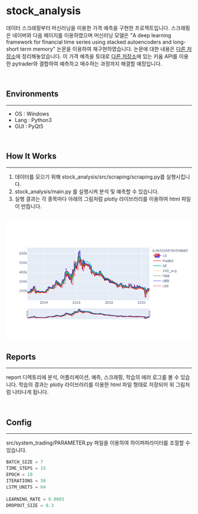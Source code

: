 # stock_analysis

데이터 스크래핑부터 머신러닝을 이용한 가격 예측을 구현한 프로젝트입니다. 스크래핑은 네이버와 다음 페이지를 이용하였으며 머신러닝 모델은 "A deep learning framework for financial time series using stacked autoencoders and long-short term memory" 논문을 이용하여 재구현하였습니다. 논문에 대한 내용은 [다른 저장소](https://github.com/kbj2060/MachineLearningForStudy/tree/master/Papers/A%20deep%20learning%20framework%20for%20financial%20time)에 정리해놓았습니다. 이 가격 예측을 토대로 [다른 저장소](https://github.com/kbj2060/pytrader)에 있는 키움 API를 이용한 pytrader와 결합하여 예측하고 매수하는 과정까지 해결할 예정입니다.

<br/>

## Environments

------------------------------------------------

* OS : Windows
* Lang : Python3
* GUI : PyQt5

<br/>

## How It Works

------------------------------------------

1. 데이터를 모으기 위해 stock_analysis/src/scraping/scraping.py를 실행시킵니다. 
2. stock_analysis/main.py 를 실행시켜 분석 및 예측할 수 있습니다.
3. 실행 결과는 각 종목마다 아래의 그림처럼 plotly 라이브러리를 이용하여 html 파일이 만듭니다.

<br/>

<img src="./image/plot.png" width="700">

<br/>

## Reports

----------------------------------------------------------

report 디렉토리에 분석, 어플리케이션, 예측, 스크래핑, 학습의 에러 로그를 볼 수 있습니다. 학습의 결과는 plotly 라이브러리를 이용한 html 파일 형태로 저장되어 위 그림처럼 나타나게 됩니다.

<br/>

## Config

---------------------------------------------------------------

src/system_trading/PARAMETER.py 파일을 이용하여 하이퍼파라미터를 조절할 수 있습니다.

``` python
BATCH_SIZE = 7
TIME_STEPS = 15
EPOCH = 10
ITERATIONS = 50
LSTM_UNITS = 64

LEARNING_RATE = 0.0003
DROPOUT_SIZE = 0.3
```

<br/>
